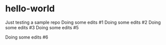 # hello-world
Just testing a sample repo
Doing some edits #1
Doing some edits #2
Doing some edits #3
Doing some edits #5

Doing some edits #6

